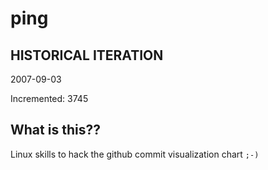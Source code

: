 # ping

## HISTORICAL ITERATION
2007-09-03

Incremented: 3745

## What is this?? 
Linux skills to hack the github commit visualization chart `;-)`
